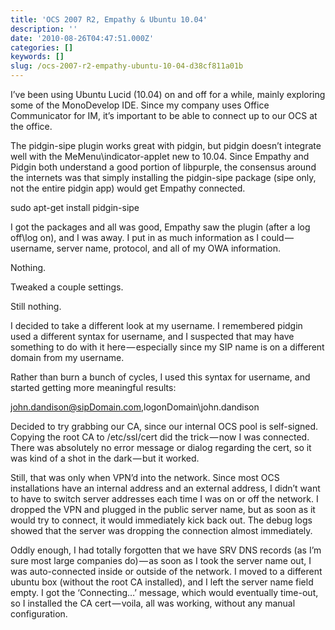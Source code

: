 ```yaml
---
title: 'OCS 2007 R2, Empathy & Ubuntu 10.04'
description: ''
date: '2010-08-26T04:47:51.000Z'
categories: []
keywords: []
slug: /ocs-2007-r2-empathy-ubuntu-10-04-d38cf811a01b
---
```


I’ve been using Ubuntu Lucid (10.04) on and off for a while, mainly exploring some of the MonoDevelop IDE. Since my company uses Office Communicator for IM, it’s important to be able to connect up to our OCS at the office.

The pidgin-sipe plugin works great with pidgin, but pidgin doesn’t integrate well with the MeMenu\\indicator-applet new to 10.04. Since Empathy and Pidgin both understand a good portion of libpurple, the consensus around the internets was that simply installing the pidgin-sipe package (sipe only, not the entire pidgin app) would get Empathy connected.

sudo apt-get install pidgin-sipe

I got the packages and all was good, Empathy saw the plugin (after a log off\\log on), and I was away. I put in as much information as I could — username, server name, protocol, and all of my OWA information.

Nothing.

Tweaked a couple settings.

Still nothing.

I decided to take a different look at my username. I remembered pidgin used a different syntax for username, and I suspected that may have something to do with it here — especially since my SIP name is on a different domain from my username.

Rather than burn a bunch of cycles, I used this syntax for username, and started getting more meaningful results:

john.dandison@sipDomain.com,logonDomain\\john.dandison

Decided to try grabbing our CA, since our internal OCS pool is self-signed. Copying the root CA to /etc/ssl/cert did the trick — now I was connected. There was absolutely no error message or dialog regarding the cert, so it was kind of a shot in the dark — but it worked.

Still, that was only when VPN’d into the network. Since most OCS installations have an internal address and an external address, I didn’t want to have to switch server addresses each time I was on or off the network. I dropped the VPN and plugged in the public server name, but as soon as it would try to connect, it would immediately kick back out. The debug logs showed that the server was dropping the connection almost immediately.

Oddly enough, I had totally forgotten that we have SRV DNS records (as I’m sure most large companies do) — as soon as I took the server name out, I was auto-connected inside or outside of the network. I moved to a different ubuntu box (without the root CA installed), and I left the server name field empty. I got the ‘Connecting…’ message, which would eventually time-out, so I installed the CA cert — voila, all was working, without any manual configuration.